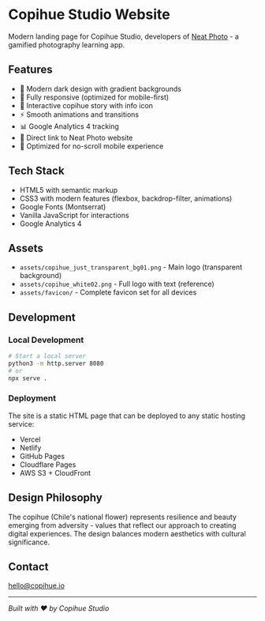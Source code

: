 # Copihue Studio Website

Modern landing page for Copihue Studio, developers of [Neat Photo](https://neat.photo) - a gamified photography learning app.

## Features

- 🎨 Modern dark design with gradient backgrounds
- 📱 Fully responsive (optimized for mobile-first)
- 🌸 Interactive copihue story with info icon
- ⚡ Smooth animations and transitions
- 📊 Google Analytics 4 tracking
- 🔗 Direct link to Neat Photo website
- 🎯 Optimized for no-scroll mobile experience

## Tech Stack

- HTML5 with semantic markup
- CSS3 with modern features (flexbox, backdrop-filter, animations)
- Google Fonts (Montserrat)
- Vanilla JavaScript for interactions
- Google Analytics 4

## Assets

- `assets/copihue_just_transparent_bg01.png` - Main logo (transparent background)
- `assets/copihue_white02.png` - Full logo with text (reference)
- `assets/favicon/` - Complete favicon set for all devices

## Development

### Local Development
```bash
# Start a local server
python3 -m http.server 8080
# or
npx serve .
```

### Deployment

The site is a static HTML page that can be deployed to any static hosting service:
- Vercel
- Netlify
- GitHub Pages
- Cloudflare Pages
- AWS S3 + CloudFront

## Design Philosophy

The copihue (Chile's national flower) represents resilience and beauty emerging from adversity - values that reflect our approach to creating digital experiences. The design balances modern aesthetics with cultural significance.

## Contact

hello@copihue.io

---

*Built with ❤️ by Copihue Studio*